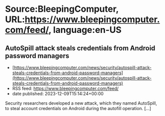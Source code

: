 # Source:BleepingComputer, URL:https://www.bleepingcomputer.com/feed/, language:en-US

## AutoSpill attack steals credentials from Android password managers
 - [https://www.bleepingcomputer.com/news/security/autospill-attack-steals-credentials-from-android-password-managers](https://www.bleepingcomputer.com/news/security/autospill-attack-steals-credentials-from-android-password-managers)
 - RSS feed: https://www.bleepingcomputer.com/feed/
 - date published: 2023-12-09T15:14:24+00:00

Security researchers developed a new attack, which they named AutoSpill, to steal account credentials on Android during the autofill operation. [...]

